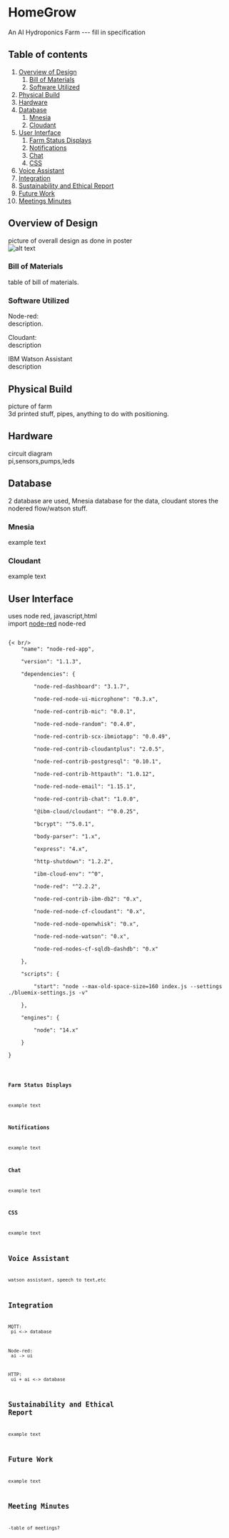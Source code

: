 # HomeGrow
An AI Hydroponics Farm    ---  fill in specification


## Table of contents
1. [Overview of Design](#Overview)
    1. [Bill of Materials](#Bom)
    2. [Software Utilized](#Software)
2. [Physical Build](#Build)
3. [Hardware](#Hardware)
4. [Database](#Database)
    1. [Mnesia](#Mnesia)
    2. [Cloudant](#Cloudant)
5. [User Interface](#UI)
    1. [Farm Status Displays](#Displays)
    2. [Notifications](#Notifications)
    3. [Chat](#Chat)
    4. [CSS](#CSS)
6. [Voice Assistant](#Assistant)
7. [Integration](#Integration)
8. [Sustainability and Ethical Report](#Sustainability)
8. [Future Work](#Future)
8. [Meetings Minutes](#Meeting)

## Overview of Design <a id="Overview"></a>
picture of overall design as done in poster <br/>
![alt text](https://github.com/bjt19/HomeGrow/blob/main/pictures/example.PNG?raw=true)

### Bill of Materials <a id="Bom"></a>
table of bill of materials.

### Software Utilized <a id="Software"></a>
Node-red: <br/>
description. <br/>

Cloudant: <br/>
description <br/>

IBM Watson Assistant <br/>
description <br/>

## Physical Build <a id="Build"></a>
picture of farm <br/>
3d printed stuff, pipes, anything to do with positioning.

## Hardware <a id="Hardware"></a>
circuit diagram <br/>
pi,sensors,pumps,leds

## Database <a id="Database"></a>
2 database are used,  Mnesia database for the data, cloudant stores the nodered flow/watson stuff.

### Mnesia <a id="Mnesia"></a>
example text

### Cloudant <a id="Cloudant"></a>
example text

## User Interface <a id="UI"></a>
uses node red, javascript,html <br/>
import [node-red](https://github.com/bjt19/HomeGrow/blob/main/node-red.json) node-red<br/>

<code>
{< br/>
    "name": "node-red-app", <br/>
    "version": "1.1.3", <br/>
    "dependencies": { <br/>
        "node-red-dashboard": "3.1.7", <br/>
        "node-red-node-ui-microphone": "0.3.x", <br/>
        "node-red-contrib-mic": "0.0.1", <br/>
        "node-red-node-random": "0.4.0", <br/>
        "node-red-contrib-scx-ibmiotapp": "0.0.49", <br/>
        "node-red-contrib-cloudantplus": "2.0.5", <br/>
        "node-red-contrib-postgresql": "0.10.1", <br/>
        "node-red-contrib-httpauth": "1.0.12", <br/>
        "node-red-node-email": "1.15.1", <br/>
        "node-red-contrib-chat": "1.0.0", <br/>
        "@ibm-cloud/cloudant": "^0.0.25", <br/>
        "bcrypt": "^5.0.1", <br/>
        "body-parser": "1.x", <br/>
        "express": "4.x", <br/>
        "http-shutdown": "1.2.2", <br/>
        "ibm-cloud-env": "^0", <br/>
        "node-red": "^2.2.2", <br/>
        "node-red-contrib-ibm-db2": "0.x", <br/>
        "node-red-node-cf-cloudant": "0.x", <br/>
        "node-red-node-openwhisk": "0.x", <br/>
        "node-red-node-watson": "0.x", <br/>
        "node-red-nodes-cf-sqldb-dashdb": "0.x" <br/>
    }, <br/>
    "scripts": { <br/>
        "start": "node --max-old-space-size=160 index.js --settings ./bluemix-settings.js -v" <br/>
    }, <br/>
    "engines": { <br/>
        "node": "14.x" <br/>
    } <br/>
} <br/>
<code> 

### Farm Status Displays <a id="Displays"></a>
example text

### Notifications <a id="Notifications"></a>
example text

### Chat <a id="Chat"></a>
example text

### CSS <a id="CSS"></a>
example text

## Voice Assistant <a id="Assistant"></a>
watson assistant, speech to text,etc

## Integration <a id="Integration"></a>
MQTT: <br/>
pi <-> database <br/>

Node-red: <br/>
ai -> ui <br/>

HTTP: <br/>
ui + ai <-> database <br/>

## Sustainability and Ethical Report <a id="Sustainability"></a>
example text

## Future Work <a id="Future"></a>
example text

## Meeting Minutes <a id="Meeting"></a>
-table of meetings?






